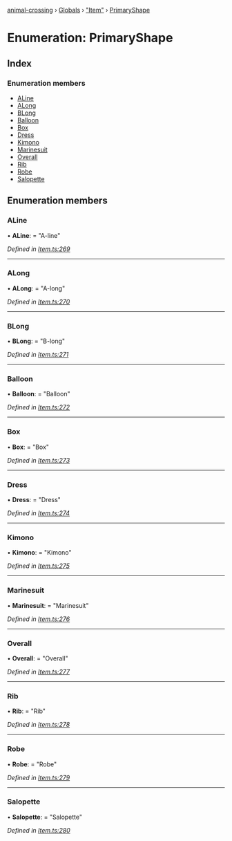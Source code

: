 [animal-crossing](../README.md) › [Globals](../globals.md) › ["Item"](../modules/_item_.md) › [PrimaryShape](_item_.primaryshape.md)

# Enumeration: PrimaryShape

## Index

### Enumeration members

* [ALine](_item_.primaryshape.md#aline)
* [ALong](_item_.primaryshape.md#along)
* [BLong](_item_.primaryshape.md#blong)
* [Balloon](_item_.primaryshape.md#balloon)
* [Box](_item_.primaryshape.md#box)
* [Dress](_item_.primaryshape.md#dress)
* [Kimono](_item_.primaryshape.md#kimono)
* [Marinesuit](_item_.primaryshape.md#marinesuit)
* [Overall](_item_.primaryshape.md#overall)
* [Rib](_item_.primaryshape.md#rib)
* [Robe](_item_.primaryshape.md#robe)
* [Salopette](_item_.primaryshape.md#salopette)

## Enumeration members

###  ALine

• **ALine**: = "A-line"

*Defined in [Item.ts:269](https://github.com/Norviah/animal-crossing/blob/37c048c/module/types/Item.ts#L269)*

___

###  ALong

• **ALong**: = "A-long"

*Defined in [Item.ts:270](https://github.com/Norviah/animal-crossing/blob/37c048c/module/types/Item.ts#L270)*

___

###  BLong

• **BLong**: = "B-long"

*Defined in [Item.ts:271](https://github.com/Norviah/animal-crossing/blob/37c048c/module/types/Item.ts#L271)*

___

###  Balloon

• **Balloon**: = "Balloon"

*Defined in [Item.ts:272](https://github.com/Norviah/animal-crossing/blob/37c048c/module/types/Item.ts#L272)*

___

###  Box

• **Box**: = "Box"

*Defined in [Item.ts:273](https://github.com/Norviah/animal-crossing/blob/37c048c/module/types/Item.ts#L273)*

___

###  Dress

• **Dress**: = "Dress"

*Defined in [Item.ts:274](https://github.com/Norviah/animal-crossing/blob/37c048c/module/types/Item.ts#L274)*

___

###  Kimono

• **Kimono**: = "Kimono"

*Defined in [Item.ts:275](https://github.com/Norviah/animal-crossing/blob/37c048c/module/types/Item.ts#L275)*

___

###  Marinesuit

• **Marinesuit**: = "Marinesuit"

*Defined in [Item.ts:276](https://github.com/Norviah/animal-crossing/blob/37c048c/module/types/Item.ts#L276)*

___

###  Overall

• **Overall**: = "Overall"

*Defined in [Item.ts:277](https://github.com/Norviah/animal-crossing/blob/37c048c/module/types/Item.ts#L277)*

___

###  Rib

• **Rib**: = "Rib"

*Defined in [Item.ts:278](https://github.com/Norviah/animal-crossing/blob/37c048c/module/types/Item.ts#L278)*

___

###  Robe

• **Robe**: = "Robe"

*Defined in [Item.ts:279](https://github.com/Norviah/animal-crossing/blob/37c048c/module/types/Item.ts#L279)*

___

###  Salopette

• **Salopette**: = "Salopette"

*Defined in [Item.ts:280](https://github.com/Norviah/animal-crossing/blob/37c048c/module/types/Item.ts#L280)*
